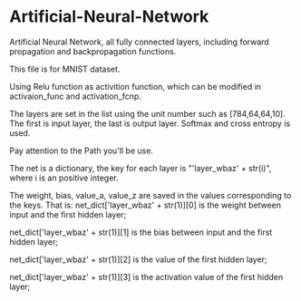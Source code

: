 # Artificial-Neural-Network

Artificial Neural Network, all fully connected layers, including forward propagation and backpropagation functions.

This file is for MNIST dataset.

Using Relu function as activition function, which can be modified in activaion_func and activation_fcnp.

The layers are set in the list using the unit number such as [784,64,64,10]. The first is input layer, the last is output layer. Softmax and cross entropy is used.

Pay attention to the Path you'll be use.

The net is a dictionary, the key for each layer is "'layer_wbaz' + str(i)", where i is an positive integer.

The weight, bias, value_a, value_z are saved in the values corresponding to the keys. That is:
net_dict['layer_wbaz' + str(1)][0] is the weight between input and the first hidden layer;

net_dict['layer_wbaz' + str(1)][1] is the bias between input and the first hidden layer;

net_dict['layer_wbaz' + str(1)][2] is the value of the first hidden layer;

net_dict['layer_wbaz' + str(1)][3] is the activation value of the first hidden layer;
